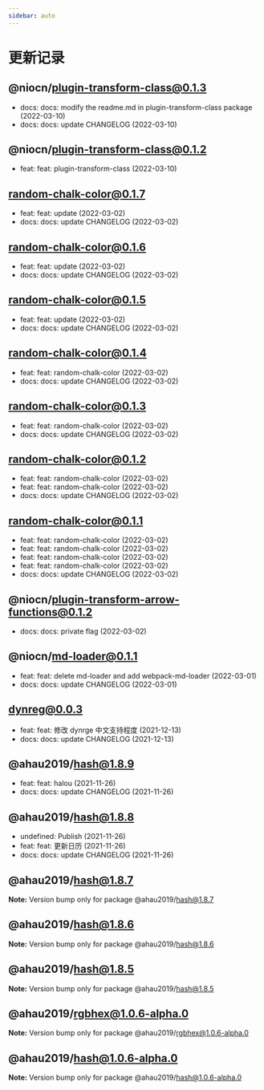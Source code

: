 ```yaml
---
sidebar: auto
---
```


# 更新记录

## @niocn/plugin-transform-class@0.1.3

- docs: docs: modify the readme.md in plugin-transform-class package (2022-03-10)
- docs: docs: update CHANGELOG (2022-03-10)

## @niocn/plugin-transform-class@0.1.2

- feat: feat: plugin-transform-class (2022-03-10)

## random-chalk-color@0.1.7

- feat: feat: update (2022-03-02)
- docs: docs: update CHANGELOG (2022-03-02)

## random-chalk-color@0.1.6

- feat: feat: update (2022-03-02)
- docs: docs: update CHANGELOG (2022-03-02)

## random-chalk-color@0.1.5

- feat: feat: update (2022-03-02)
- docs: docs: update CHANGELOG (2022-03-02)

## random-chalk-color@0.1.4

- feat: feat: random-chalk-color (2022-03-02)
- docs: docs: update CHANGELOG (2022-03-02)

## random-chalk-color@0.1.3

- feat: feat: random-chalk-color (2022-03-02)
- docs: docs: update CHANGELOG (2022-03-02)

## random-chalk-color@0.1.2

- feat: feat: random-chalk-color (2022-03-02)
- feat: feat: random-chalk-color (2022-03-02)
- docs: docs: update CHANGELOG (2022-03-02)

## random-chalk-color@0.1.1

- feat: feat: random-chalk-color (2022-03-02)
- feat: feat: random-chalk-color (2022-03-02)
- feat: feat: random-chalk-color (2022-03-02)
- feat: feat: random-chalk-color (2022-03-02)
- docs: docs: update CHANGELOG (2022-03-02)

## @niocn/plugin-transform-arrow-functions@0.1.2

- docs: docs: private flag (2022-03-02)

## @niocn/md-loader@0.1.1

- feat: feat: delete md-loader and add webpack-md-loader (2022-03-01)
- docs: docs: update CHANGELOG (2022-03-01)

## dynreg@0.0.3

- feat: feat: 修改 dynrge 中文支持程度 (2021-12-13)
- docs: docs: update CHANGELOG (2021-12-13)

## @ahau2019/hash@1.8.9

- feat: feat: halou (2021-11-26)
- docs: docs: update CHANGELOG (2021-11-26)

## @ahau2019/hash@1.8.8

- undefined: Publish (2021-11-26)
- feat: feat: 更新日历 (2021-11-26)
- docs: docs: update CHANGELOG (2021-11-26)

## @ahau2019/hash@1.8.7

**Note:** Version bump only for package @ahau2019/hash@1.8.7

## @ahau2019/hash@1.8.6

**Note:** Version bump only for package @ahau2019/hash@1.8.6

## @ahau2019/hash@1.8.5

**Note:** Version bump only for package @ahau2019/hash@1.8.5

## @ahau2019/rgbhex@1.0.6-alpha.0

**Note:** Version bump only for package @ahau2019/rgbhex@1.0.6-alpha.0

## @ahau2019/hash@1.0.6-alpha.0

**Note:** Version bump only for package @ahau2019/hash@1.0.6-alpha.0
